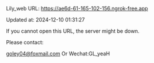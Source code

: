 Lily_web URL: https://ae6d-61-165-102-156.ngrok-free.app

Updated at: 2024-12-10 01:31:27

If you cannot open this URL, the server might be down.

Please contact: 

goley04@foxmail.com Or Wechat:GL_yeaH